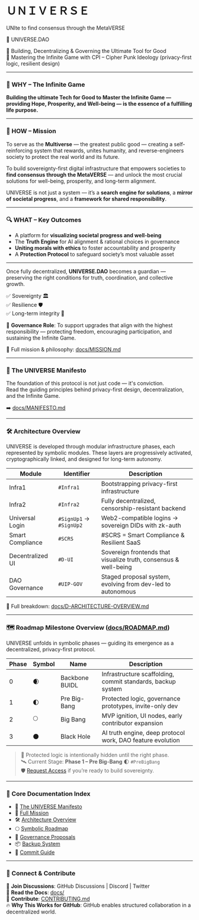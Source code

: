 # ＵＮＩＶＥＲＳＥ

UNIte to find consensus through the MetaVERSE

🌌 UNIVERSE.DAO

🚀 Building, Decentralizing & Governing the Ultimate Tool for Good  
🔐 Mastering the Infinite Game with CPI – Cipher Punk Ideology (privacy-first logic, resilient design)

---

### 🧠 WHY – The Infinite Game

**Building the ultimate Tech for Good to Master the Infinite Game — providing Hope, Prosperity, and Well-being — is the essence of a fulfilling life purpose.**

---

### 🧬 HOW – Mission

To serve as the **Multiverse** — the greatest public good — creating a self-reinforcing system that rewards, unites humanity, and reverse-engineers society to protect the real world and its future.

To build sovereignty-first digital infrastructure that empowers societies to  
**find consensus through the MetaVERSE** — and unlock the most crucial solutions for well-being, prosperity, and long-term alignment.

UNIVERSE is not just a system — it’s a **search engine for solutions**, a **mirror of societal progress**, and a **framework for shared responsibility**.

---

### 🔍 WHAT – Key Outcomes

- A platform for **visualizing societal progress and well-being**  
- The **Truth Engine** for AI alignment & rational choices in governance  
- **Uniting morals with ethics** to foster accountability and prosperity  
- A **Protection Protocol** to safeguard society’s most valuable asset

---

Once fully decentralized, **UNIVERSE.DAO** becomes a guardian — preserving the right conditions for truth, coordination, and collective growth.

✅ Sovereignty 🏛️  
✅ Resilience 🛡️  
✅ Long-term integrity 🔗  

📢 **Governance Role**: To support upgrades that align with the highest responsibility — protecting freedom, encouraging participation, and sustaining the Infinite Game.

🧭 Full mission & philosophy: [docs/MISSION.md](docs/MISSION.md)

---

### 📜 The UNIVERSE Manifesto

The foundation of this protocol is not just code — it's conviction.  
Read the guiding principles behind privacy-first design, decentralization, and the Infinite Game.

➡️ [docs/MANIFESTO.md](docs/MANIFESTO.md)

---

### 🛠️ Architecture Overview

UNIVERSE is developed through modular infrastructure phases, each represented by symbolic modules. These layers are progressively activated, cryptographically linked, and designed for long-term autonomy.

| Module              | Identifier       | Description                                                |
|---------------------|------------------|------------------------------------------------------------|
| Infra1              | `#Infra1`        | Bootstrapping privacy-first infrastructure                 |
| Infra2              | `#Infra2`        | Fully decentralized, censorship-resistant backend          |
| Universal Login     | `#SignUp1` → `#SignUp2` | Web2-compatible logins → sovereign DIDs with zk-auth |
| Smart Compliance    | `#SCRS`          | #SCRS = Smart Compliance & Resilient SaaS                  |
| Decentralized UI    | `#D-UI`          | Sovereign frontends that visualize truth, consensus & well-being |
| DAO Governance      | `#UIP-GOV`       | Staged proposal system, evolving from dev-led to autonomous |

📘 Full breakdown: [docs/D-ARCHITECTURE-OVERVIEW.md](docs/D-ARCHITECTURE-OVERVIEW.md)

---

### 🗺️ Roadmap Milestone Overview ([docs/ROADMAP.md](docs/ROADMAP.md))

UNIVERSE unfolds in symbolic phases — guiding its emergence as a decentralized, privacy-first protocol.

| Phase | Symbol | Name            | Description                                               |
|-------|--------|------------------|-----------------------------------------------------------|
| 0     | 🌒     | Backbone BUIDL   | Infrastructure scaffolding, commit standards, backup system |
| 1     | 🌓     | Pre Big-Bang     | Protected logic, governance prototypes, invite-only dev   |
| 2     | 🌕     | Big Bang         | MVP ignition, UI nodes, early contributor expansion       |
| 3     | 🌑     | Black Hole       | AI truth engine, deep protocol work, DAO feature evolution |

> 🔐 Protected logic is intentionally hidden until the right phase.  
> 🛰️ Current Stage: **Phase 1 – Pre Big-Bang** 🌓 `#PreBigBang`  
> 🛡️ [Request Access](https://universe.org/github) if you’re ready to build sovereignty.

---

### 📂 Core Documentation Index

- 📜 [The UNIVERSE Manifesto](docs/MANIFESTO.md)  
- 🧭 [Full Mission](docs/MISSION.md)  
- 🛠 [Architecture Overview](docs/D-ARCHITECTURE-OVERVIEW.md)  
- 🌕 [Symbolic Roadmap](docs/ROADMAP.md)  
- 🧬 [Governance Proposals](proposals/UIP-GOVERNANCE.md)  
- 📦 [Backup System](docs/ARCHIVE.md)  
- 📄 [Commit Guide](docs/COMMIT-GUIDE.md)  

---

### 🔗 Connect & Contribute

💬 **Join Discussions**: GitHub Discussions | Discord | Twitter  
📜 **Read the Docs**: [docs/](docs/)  
🤝 **Contribute**: [CONTRIBUTING.md](CONTRIBUTING.md)  
🔥 **Why This Works for GitHub**: GitHub enables structured collaboration in a decentralized world.

